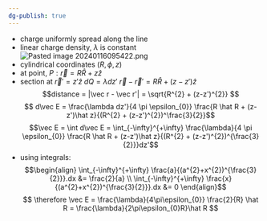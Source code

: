 ```yaml
---
dg-publish: true
---
```

- charge uniformly spread along the line
- linear charge density, $\lambda$ is constant
![Pasted image 20240116095422.png](/img/user/pics/Pasted%20image%2020240116095422.png)
- cylindrical coordinates $(R, \phi, z)$
- at point, $P: \vec r = R \hat R + z \hat z$
- section at $\vec r' = z' \hat z$
	$dQ = \lambda dz'$
	$\vec r - \vec r' = R \hat R + (z-z')\hat z$
$$distance = |\vec r - \vec r'| = \sqrt{R^{2} + (z-z')^{2}}
$$ 
$$
	d\vec E = \frac{\lambda dz'}{4 \pi \epsilon_{0}} \frac{R \hat R + (z-z')\hat z}{(R^{2} + (z-z')^{2})^\frac{3}{2}}$$
	$$\vec E = \int d\vec E = \int_{-\infty}^{+\infty} \frac{\lambda}{4 \pi \epsilon_{0}} \frac{R \hat R + (z-z')\hat z}{(R^{2} + (z-z')^{2})^{\frac{3}{2}}}dz'$$
- using integrals:
$$\begin{align}
\int_{-\infty}^{+\infty} \frac{a}{(a^{2}+x^{2})^{\frac{3}{2}}}.dx &= \frac{2}{a} \\
\int_{-\infty}^{+\infty} \frac{x}{(a^{2}+x^{2})^{\frac{3}{2}}}.dx &= 0
\end{align}$$
$$
\therefore \vec E = \frac{\lambda}{4\pi\epsilon_{0}} \frac{2}{R} \hat R = \frac{\lambda}{2\pi\epsilon_{0}R}\hat R
$$
